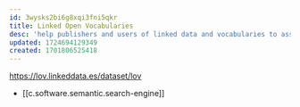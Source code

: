 ```yaml
---
id: 3wysks2bi6g8xqi3fni5qkr
title: Linked Open Vocabularies
desc: 'help publishers and users of linked data and vocabularies to assess what was available for their needs, to reuse it as far as possible, and to insert their own vocabulary production seamlessly in the ecosystem'
updated: 1724694129349
created: 1701806525418
---
```


https://lov.linkeddata.es/dataset/lov
- [[c.software.semantic.search-engine]]